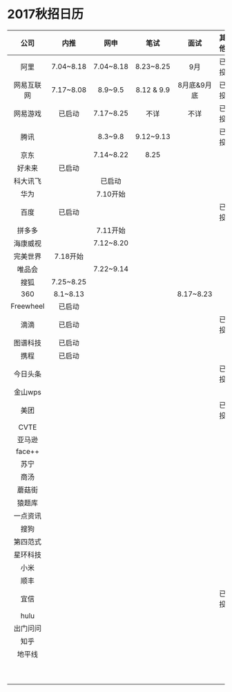 # 2017秋招日历

|    公司     |    内推     |    网申     |     笔试     |    面试     |  其他  |
| :-------: | :-------: | :-------: | :--------: | :-------: | :--: |
|    阿里     | 7.04~8.18 | 7.04~8.18 | 8.23~8.25  |    9月     |  已投  |
|   网易互联网   | 7.17~8.08 |  8.9~9.5  | 8.12 & 9.9 |  8月底&9月底  |  已投  |
|   网易游戏    |    已启动    | 7.17~8.25 |     不详     |    不详     |  已投  |
|    腾讯     |           |  8.3~9.8  | 9.12~9.13  |           |  已投  |
|    京东     |           | 7.14~8.22 |    8.25    |           |      |
|    好未来    |    已启动    |           |            |           |      |
|   科大讯飞    |           |    已启动    |            |           |      |
|    华为     |           |  7.10开始   |            |           |      |
|    百度     |    已启动    |           |            |           |  已投  |
|    拼多多    |           |  7.11开始   |            |           |      |
|   海康威视    |           | 7.12~8.20 |            |           |      |
|   完美世界    |  7.18开始   |           |            |           |      |
|    唯品会    |           | 7.22~9.14 |            |           |      |
|    搜狐     | 7.25~8.25 |           |            |           |      |
|    360    | 8.1~8.13  |           |            | 8.17~8.23 |      |
| Freewheel |    已启动    |           |            |           |      |
|    滴滴     |    已启动    |           |            |           |  已投  |
|   图谱科技    |    已启动    |           |            |           |      |
|    携程     |    已启动    |           |            |           |      |
|   今日头条    |           |           |            |           |  已投  |
|   金山wps   |           |           |            |           |      |
|    美团     |           |           |            |           |  已投  |
|   CVTE    |           |           |            |           |      |
|    亚马逊    |           |           |            |           |      |
|  face++   |           |           |            |           |      |
|    苏宁     |           |           |            |           |      |
|    商汤     |           |           |            |           |      |
|    蘑菇街    |           |           |            |           |      |
|    猿题库    |           |           |            |           |      |
|   一点资讯    |           |           |            |           |      |
|    搜狗     |           |           |            |           |      |
|   第四范式    |           |           |            |           |      |
|   星环科技    |           |           |            |           |      |
|    小米     |           |           |            |           |      |
|    顺丰     |           |           |            |           |      |
|    宜信     |           |           |            |           |  已投  |
|   hulu    |           |           |            |           |      |
|   出门问问    |           |           |            |           |      |
|    知乎     |           |           |            |           |      |
|    地平线    |           |           |            |           |      |
|           |           |           |            |           |      |
|           |           |           |            |           |      |
|           |           |           |            |           |      |
|           |           |           |            |           |      |
|           |           |           |            |           |      |
|           |           |           |            |           |      |
|           |           |           |            |           |      |
|           |           |           |            |           |      |
|           |           |           |            |           |      |